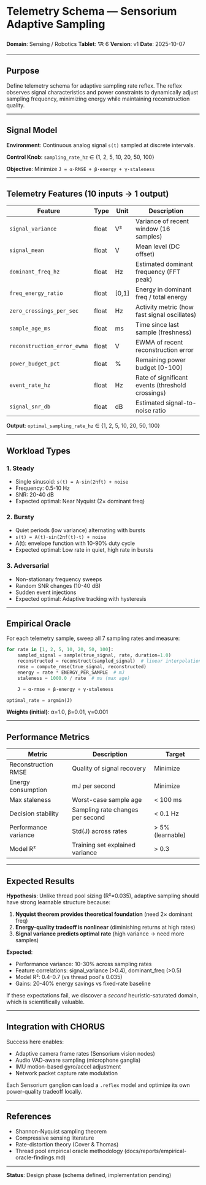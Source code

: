 # Telemetry Schema — Sensorium Adaptive Sampling
**Domain**: Sensing / Robotics
**Tablet**: 🜆 6
**Version**: v1
**Date**: 2025-10-07

---

## Purpose

Define telemetry schema for adaptive sampling rate reflex. The reflex observes signal characteristics and power constraints to dynamically adjust sampling frequency, minimizing energy while maintaining reconstruction quality.

---

## Signal Model

**Environment**: Continuous analog signal `s(t)` sampled at discrete intervals.

**Control Knob**: `sampling_rate_hz` ∈ {1, 2, 5, 10, 20, 50, 100}

**Objective**: Minimize `J = α·RMSE + β·energy + γ·staleness`

---

## Telemetry Features (10 inputs → 1 output)

| Feature | Type | Unit | Description |
|---------|------|------|-------------|
| `signal_variance` | float | V² | Variance of recent window (16 samples) |
| `signal_mean` | float | V | Mean level (DC offset) |
| `dominant_freq_hz` | float | Hz | Estimated dominant frequency (FFT peak) |
| `freq_energy_ratio` | float | [0,1] | Energy in dominant freq / total energy |
| `zero_crossings_per_sec` | float | Hz | Activity metric (how fast signal oscillates) |
| `sample_age_ms` | float | ms | Time since last sample (freshness) |
| `reconstruction_error_ewma` | float | V | EWMA of recent reconstruction error |
| `power_budget_pct` | float | % | Remaining power budget [0-100] |
| `event_rate_hz` | float | Hz | Rate of significant events (threshold crossings) |
| `signal_snr_db` | float | dB | Estimated signal-to-noise ratio |

**Output**: `optimal_sampling_rate_hz` ∈ {1, 2, 5, 10, 20, 50, 100}

---

## Workload Types

### 1. Steady
- Single sinusoid: `s(t) = A·sin(2πft) + noise`
- Frequency: 0.5-10 Hz
- SNR: 20-40 dB
- Expected optimal: Near Nyquist (2× dominant freq)

### 2. Bursty
- Quiet periods (low variance) alternating with bursts
- `s(t) = A(t)·sin(2πf(t)·t) + noise`
- A(t): envelope function with 10-90% duty cycle
- Expected optimal: Low rate in quiet, high rate in bursts

### 3. Adversarial
- Non-stationary frequency sweeps
- Random SNR changes (10-40 dB)
- Sudden event injections
- Expected optimal: Adaptive tracking with hysteresis

---

## Empirical Oracle

For each telemetry sample, sweep all 7 sampling rates and measure:

```python
for rate in [1, 2, 5, 10, 20, 50, 100]:
    sampled_signal = sample(true_signal, rate, duration=1.0)
    reconstructed = reconstruct(sampled_signal)  # linear interpolation
    rmse = compute_rmse(true_signal, reconstructed)
    energy = rate * ENERGY_PER_SAMPLE  # mJ
    staleness = 1000.0 / rate  # ms (max age)

    J = α·rmse + β·energy + γ·staleness

optimal_rate = argmin(J)
```

**Weights (initial)**: α=1.0, β=0.01, γ=0.001

---

## Performance Metrics

| Metric | Description | Target |
|--------|-------------|--------|
| Reconstruction RMSE | Quality of signal recovery | Minimize |
| Energy consumption | mJ per second | Minimize |
| Max staleness | Worst-case sample age | < 100 ms |
| Decision stability | Sampling rate changes per second | < 0.1 Hz |
| Performance variance | Std(J) across rates | > 5% (learnable) |
| Model R² | Training set explained variance | > 0.3 |

---

## Expected Results

**Hypothesis**: Unlike thread pool sizing (R²=0.035), adaptive sampling should have strong learnable structure because:

1. **Nyquist theorem provides theoretical foundation** (need 2× dominant freq)
2. **Energy-quality tradeoff is nonlinear** (diminishing returns at high rates)
3. **Signal variance predicts optimal rate** (high variance → need more samples)

**Expected**:
- Performance variance: 10-30% across sampling rates
- Feature correlations: signal_variance (>0.4), dominant_freq (>0.5)
- Model R²: 0.4-0.7 (vs thread pool's 0.035)
- Gains: 20-40% energy savings vs fixed-rate baseline

If these expectations fail, we discover a *second* heuristic-saturated domain, which is scientifically valuable.

---

## Integration with CHORUS

Success here enables:
- Adaptive camera frame rates (Sensorium vision nodes)
- Audio VAD-aware sampling (microphone ganglia)
- IMU motion-based gyro/accel adjustment
- Network packet capture rate modulation

Each Sensorium ganglion can load a `.reflex` model and optimize its own power-quality tradeoff locally.

---

## References

- Shannon-Nyquist sampling theorem
- Compressive sensing literature
- Rate-distortion theory (Cover & Thomas)
- Thread pool empirical oracle methodology (docs/reports/empirical-oracle-findings.md)

---

**Status**: Design phase (schema defined, implementation pending)
